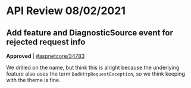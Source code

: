 # API Review 08/02/2021

## Add feature and DiagnosticSource event for rejected request info

**Approved** | [#aspnetcore/34783](https://github.com/dotnet/aspnetcore/pull/34783#issuecomment-891209558)

We drilled on the name, but think this is alright because the underlying feature also uses the term `BadHttpRequestException`, so we think keeping with the theme is fine.
